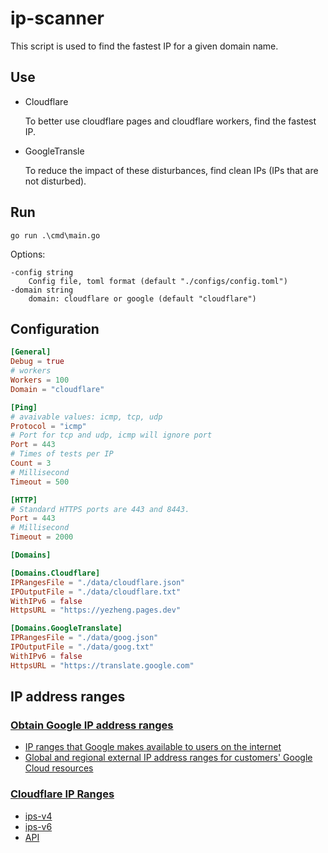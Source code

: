# ip-scanner

This script is used to find the fastest IP for a given domain name.

## Use
* Cloudflare

  To better use cloudflare pages and cloudflare workers, find the fastest IP.

* GoogleTransle 

  To reduce the impact of these disturbances, find clean IPs (IPs that are not disturbed).


## Run
```shell
go run .\cmd\main.go
```
Options:
```
-config string
    Config file, toml format (default "./configs/config.toml")
-domain string
    domain: cloudflare or google (default "cloudflare")
```

## Configuration
```toml
[General]
Debug = true
# workers
Workers = 100
Domain = "cloudflare"

[Ping]
# avaivable values: icmp, tcp, udp
Protocol = "icmp"
# Port for tcp and udp, icmp will ignore port
Port = 443
# Times of tests per IP
Count = 3
# Millisecond
Timeout = 500

[HTTP]
# Standard HTTPS ports are 443 and 8443.
Port = 443
# Millisecond
Timeout = 2000

[Domains]

[Domains.Cloudflare]
IPRangesFile = "./data/cloudflare.json"
IPOutputFile = "./data/cloudflare.txt"
WithIPv6 = false
HttpsURL = "https://yezheng.pages.dev"

[Domains.GoogleTranslate]
IPRangesFile = "./data/goog.json"
IPOutputFile = "./data/goog.txt"
WithIPv6 = false
HttpsURL = "https://translate.google.com"
```

## IP address ranges
### [Obtain Google IP address ranges](https://support.google.com/a/answer/10026322?hl=en)
* [IP ranges that Google makes available to users on the internet](https://www.gstatic.com/ipranges/goog.json)
* [Global and regional external IP address ranges for customers' Google Cloud resources](https://www.gstatic.com/ipranges/cloud.json)

### [Cloudflare IP Ranges](https://www.cloudflare.com/ips/)
* [ips-v4](https://www.cloudflare.com/ips-v4/)
* [ips-v6](https://www.cloudflare.com/ips-v6/)
* [API](https://api.cloudflare.com/client/v4/ips)
